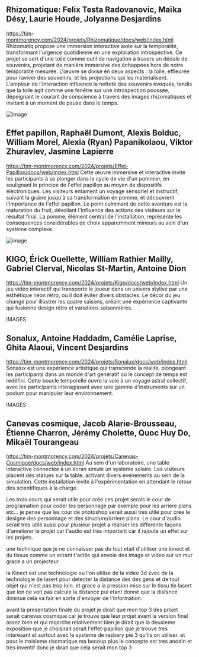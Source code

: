 ## Rhizomatique: Felix Testa Radovanovic, Maïka Désy, Laurie Houde, Jolyanne Desjardins
https://tim-montmorency.com/2024/projets/Rhizomatique/docs/web/index.html
Rhizomatiq propose une immersion interactive axée sur la temporalité, transformant l'urgence quotidienne en une exploration introspective. Ce projet se sert d'une toile comme outil de navigation à travers un dédale de souvenirs, projetant de manière immersive des échappées hors de notre temporalité mesurée. L'œuvre se divise en deux aspects : la toile, effleurée pour raviver des souvenirs, et les projections qui les matérialisent. L'ampleur de l'interaction influence la netteté des souvenirs évoqués, tandis que la toile agit comme une fenêtre sur une introspection poussée, dépeignant le courant de conscience à travers des images rhizomatiques et invitant à un moment de pause dans le temps.

![image](https://github.com/djalilt/DjalilT-H24_V11_inspirations_TAIBI/assets/143510866/01189c4a-cd8c-4cb5-a7ef-16f9402173c9)


## Effet papillon, Raphaël Dumont, Alexis Bolduc, William Morel, Alexia (Ryan) Papanikolaou, Viktor Zhuravlev, Jasmine Lapierre
https://tim-montmorency.com/2024/projets/Effet-Papillon/docs/web/index.html
Cette œuvre immersive et interactive invite les participants à se plonger dans le cycle de vie d'un pommier, en soulignant le principe de l'effet papillon au moyen de dispositifs électroniques. Les visiteurs entament un voyage sensoriel et instructif, suivant la graine jusqu'à sa transformation en pomme, et découvrent l'importance de l'effet papillon. Le point culminant de cette aventure est la maturation du fruit, dévoilant l'influence des actions des visiteurs sur le résultat final. La pomme, élément central de l'installation, représente les conséquences considérables de choix apparemment mineurs au sein d'un système complexe.

![image](https://github.com/djalilt/DjalilT-H24_V11_inspirations_TAIBI/assets/143510866/14f59965-1fbb-4eec-b4e1-f7a3f69adf4f)


## KIGO, Érick Ouellette, William Rathier Mailly, Gabriel Clerval, Nicolas St-Martin, Antoine Dion
https://tim-montmorency.com/2024/projets/Kigo/docs/web/index.html
Un jeu vidéo interactif qui transporte le joueur dans un univers stylisé par une esthétique néon rétro, où il doit éviter divers obstacles. Le décor du jeu change pour illustrer les quatre saisons, créant une expérience captivante qui fusionne design rétro et variations saisonnières.

IMAGES

## Sonalux, Antoine Haddadm, Camélie Laprise, Ghita Alaoui, Vincent Desjardins
https://tim-montmorency.com/2024/projets/Sonalux/docs/web/index.html
Sonalux est une expérience artistique qui transcende la réalité, plongeant les participants dans un monde d'art génératif où le concept de temps est redéfini. Cette boucle temporelle ouvre la voie à un voyage astral collectif, avec les participants interagissant avec une gamme d'instruments sur un podium pour manipuler leur environnement.

IMAGES

## Canevas cosmique, Jacob Alarie-Brousseau, Étienne Charron, Jérémy Cholette, Quoc Huy Do, Mikaël Tourangeau
https://tim-montmorency.com/2024/projets/Canevas-Cosmique/docs/web/index.html
Au sein d'un laboratoire, une table interactive connectée à un écran simule un système solaire. Les visiteurs placent des statues sur la table, activant divers événements au sein de la simulation. Cette installation invite à l'expérimentation en attendant le retour des scientifiques à la charge.

Les trois cours qui serait utile pour crée ces projet serais le cour de programation pour coder les personnage par exemple pour les arriere plans etc... 
je pense que les cour de photoshop serait aussi tres utile pour crée le designe des personnage et des structure/arriere plans.
Le cour d'audio serait tres utile aussi pour plusieur projet a réaliser les differente façons d'ameliorer le projet car l'audio est tres important car il rajoute un effet sur les projets.

une technique que je ne connaisser pas du tout etait d'utiliser une kinect et du tissus comme un ecrant t'actile qui envoie des image et video sur un mur grace a un projecteur 

la Kinect est une technologie ou l'on utilise de la video 3d zvec de la technologie de lasert pour detecter la distance des des gens et de tout objet qui n'est pas trop loin. et grace a la pression mise sur le tissu tle lasert que lon ne voit pas calcule la distance pui etant donné que la distsnce diminue cela va fair en sorte d'envoyer de l'information.

avant la presentation finale du projet je dirait que mon top 3 des projet serait canevas cosmique car je trouve que leur projet avant la version final assez bien et qui mqarche relativement bien je dirait que la deuxieme exposition que je choisirait serait l'effet-papillon que je trouve tres interesant et surtout avec le systeme de rasbery pie 3 qu'ils on utiliser. et pour le troisieme risomatique ma becoup plus le concepte est tres anodin et tres inventif donc je dirait que cela serait mon top 3 
